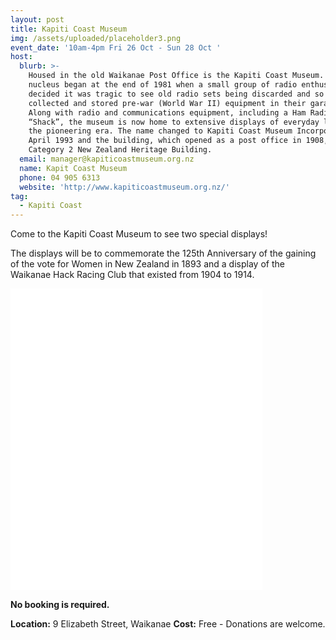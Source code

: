 ```yaml
---
layout: post
title: Kapiti Coast Museum
img: /assets/uploaded/placeholder3.png
event_date: '10am-4pm Fri 26 Oct - Sun 28 Oct '
host:
  blurb: >-
    Housed in the old Waikanae Post Office is the Kapiti Coast Museum. Its
    nucleus began at the end of 1981 when a small group of radio enthusiasts
    decided it was tragic to see old radio sets being discarded and so they
    collected and stored pre-war (World War II) equipment in their garages.
    Along with radio and communications equipment, including a Ham Radio
    “Shack”, the museum is now home to extensive displays of everyday life from
    the pioneering era. The name changed to Kapiti Coast Museum Incorporated in
    April 1993 and the building, which opened as a post office in 1908, is now a
    Category 2 New Zealand Heritage Building.
  email: manager@kapiticoastmuseum.org.nz
  name: Kapit Coast Museum
  phone: 04 905 6313
  website: 'http://www.kapiticoastmuseum.org.nz/'
tag:
  - Kapiti Coast
---
```

Come to the Kapiti Coast Museum to see two special displays!

The displays will be to commemorate the 125th Anniversary of the gaining of the vote for Women in New Zealand in 1893 and a display of the Waikanae Hack Racing Club that existed from 1904 to 1914.

<iframe style="width: 80%; height: 50.25vw;" src="//www.youtube.com/embed/dQw4w9WgXcQ" frameborder="0" allowfullscreen></iframe>


**No booking is required.**

**Location:** 9 Elizabeth Street, Waikanae 
**Cost:** Free - Donations are welcome.
